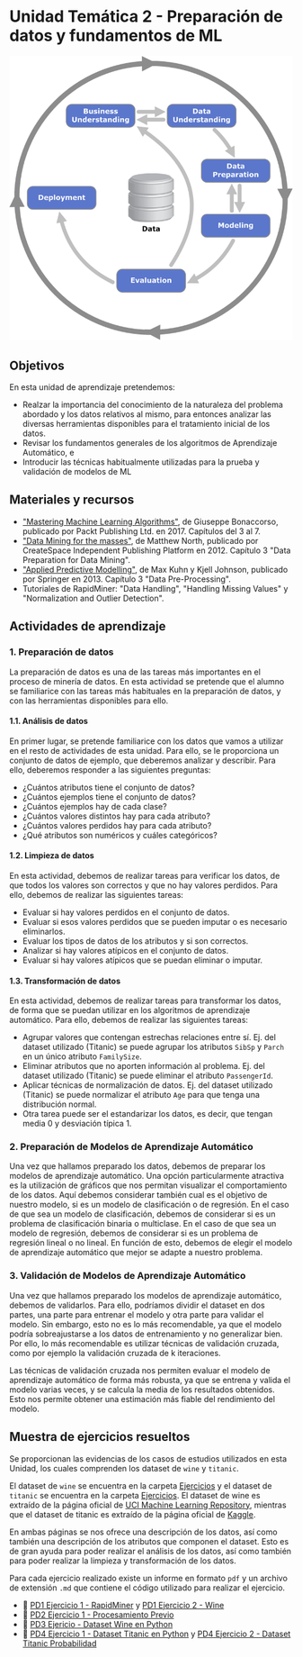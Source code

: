 # Unidad Temática 2 - Preparación de datos y fundamentos de ML

![Ciclo de preparación de los datos](./Resumenes/ML_dataPreparing.png)

## Objetivos

En esta unidad de aprendizaje pretendemos:

* Realzar la importancia del conocimiento de la naturaleza del problema abordado y los datos relativos al mismo, para entonces analizar las diversas herramientas disponibles para el tratamiento inicial de los datos.
* Revisar los fundamentos generales de los algoritmos de Aprendizaje Automático, e
* Introducir las técnicas habitualmente utilizadas para la prueba y validación de modelos de ML

## Materiales y recursos

* ["Mastering Machine Learning Algorithms"](../../Bibliografia/Mastering%20Machine%20Learning%20Algorithms.pdf), de Giuseppe Bonaccorso, publicado por Packt Publishing Ltd. en 2017. Capítulos del 3 al 7.
* ["Data Mining for the masses"](../../DataMiningForTheMasses.pdf), de Matthew North, publicado por CreateSpace Independent Publishing Platform en 2012. Capítulo 3 "Data Preparation for Data Mining".
* ["Applied Predictive Modelling"](../../Bibliografia/applied%20predictive%20modelling.pdf), de Max Kuhn y Kjell Johnson, publicado por Springer en 2013. Capítulo 3 "Data Pre-Processing".
* Tutoriales de RapidMiner: "Data Handling", "Handling Missing Values" y "Normalization and Outlier Detection".

## Actividades de aprendizaje

### 1. Preparación de datos

La preparación de datos es una de las tareas más importantes en el proceso de minería de datos. En esta actividad se pretende que el alumno se familiarice con las tareas más habituales en la preparación de datos, y con las herramientas disponibles para ello.

#### 1.1. Análisis de datos

En primer lugar, se pretende familiarice con los datos que vamos a utilizar en el resto de actividades de esta unidad. Para ello, se le proporciona un conjunto de datos de ejemplo, que deberemos analizar y describir. Para ello, deberemos responder a las siguientes preguntas:

* ¿Cuántos atributos tiene el conjunto de datos?
* ¿Cuántos ejemplos tiene el conjunto de datos?
* ¿Cuántos ejemplos hay de cada clase?
* ¿Cuántos valores distintos hay para cada atributo?
* ¿Cuántos valores perdidos hay para cada atributo?
* ¿Qué atributos son numéricos y cuáles categóricos?

#### 1.2. Limpieza de datos

En esta actividad, debemos de realizar tareas para verificar los datos, de que todos los valores son correctos y que no hay valores perdidos. Para ello, debemos de realizar las siguientes tareas:

* Evaluar si hay valores perdidos en el conjunto de datos.
* Evaluar si esos valores perdidos que se pueden imputar o es necesario eliminarlos.
* Evaluar los tipos de datos de los atributos y si son correctos.
* Analizar si hay valores atípicos en el conjunto de datos.
* Evaluar si hay valores atípicos que se puedan eliminar o imputar.

#### 1.3. Transformación de datos

En esta actividad, debemos de realizar tareas para transformar los datos, de forma que se puedan utilizar en los algoritmos de aprendizaje automático. Para ello, debemos de realizar las siguientes tareas:

* Agrupar valores que contengan estrechas relaciones entre sí. Ej. del dataset utilizado (Titanic) se puede agrupar los atributos `SibSp` y `Parch` en un único atributo `FamilySize`.
* Eliminar atributos que no aporten información al problema. Ej. del dataset utilizado (Titanic) se puede eliminar el atributo `PassengerId`.
* Aplicar técnicas de normalización de datos. Ej. del dataset utilizado (Titanic) se puede normalizar el atributo `Age` para que tenga una distribución normal.
* Otra tarea puede ser el estandarizar los datos, es decir, que tengan media 0 y desviación típica 1.

### 2. Preparación de Modelos de Aprendizaje Automático

Una vez que hallamos preparado los datos, debemos de preparar los modelos de aprendizaje automático. Una opción particularmente atractiva es la utilización de gráficos que nos permitan visualizar el comportamiento de los datos.
Aquí debemos considerar también cual es el objetivo de nuestro modelo, si es un modelo de clasificación o de regresión. En el caso de que sea un modelo de clasificación, debemos de considerar si es un problema de clasificación binaria o multiclase. En el caso de que sea un modelo de regresión, debemos de considerar si es un problema de regresión lineal o no lineal. En función de esto, debemos de elegir el modelo de aprendizaje automático que mejor se adapte a nuestro problema.

### 3. Validación de Modelos de Aprendizaje Automático

Una vez que hallamos preparado los modelos de aprendizaje automático, debemos de validarlos. Para ello, podríamos dividir el dataset en dos partes, una parte para entrenar el modelo y otra parte para validar el modelo. Sin embargo, esto no es lo más recomendable, ya que el modelo podría sobreajustarse a los datos de entrenamiento y no generalizar bien. Por ello, lo más recomendable es utilizar técnicas de validación cruzada, como por ejemplo la validación cruzada de k iteraciones.

Las técnicas de validación cruzada nos permiten evaluar el modelo de aprendizaje automático de forma más robusta, ya que se entrena y valida el modelo varias veces, y se calcula la media de los resultados obtenidos. Esto nos permite obtener una estimación más fiable del rendimiento del modelo.

## Muestra de ejercicios resueltos

Se proporcionan las evidencias de los casos de estudios utilizados en esta Unidad, los cuales comprenden los dataset de `wine` y `titanic`. 

El dataset de `wine` se encuentra en la carpeta [Ejercicios](./Ejercicios/wine) y el dataset de `titanic` se encuentra en la carpeta [Ejercicios](./Ejercicios/UT2-PD4). El dataset de wine es extraído de la página oficial de [UCI Machine Learning Repository](https://archive.ics.uci.edu/datasets), mientras que el dataset de titanic es extraído de la página oficial de [Kaggle](https://www.kaggle.com/c/titanic/data).

En ambas páginas se nos ofrece una descripción de los datos, así como también una descripción de los atributos que componen el dataset. Esto es de gran ayuda para poder realizar el análisis de los datos, así como también para poder realizar la limpieza y transformación de los datos. 

Para cada ejercicio realizado existe un informe en formato `pdf` y un archivo de extensión `.md` que contiene el código utilizado para realizar el ejercicio.

* :page_facing_up: [PD1 Ejercicio 1 - RapidMiner](./Ejercicios/UT2-PD1/UT2_PD1_Ej1.pdf) y [PD1 Ejercicio 2 - Wine](./Ejercicios/UT2-PD1/UT2_PD1_Ej2.pdf)
* :page_facing_up: [PD2 Ejercicio 1 - Procesamiento Previo](./Ejercicios/UT2-PD2/UT2-PD2-Ej1.pdf)
* :page_facing_up: [PD3 Ejericio - Dataset Wine en Python](./Ejercicios/UT2-PD3/UT2_PD3.html)
* :page_facing_up: [PD4 Ejercicio 1 - Dataset Titanic en Python](./Ejercicios/UT2-PD4/UT2_PD4-Ej1.pdf) y [PD4 Ejercicio 2 - Dataset Titanic Probabilidad](./Ejercicios/UT2-PD4/UT2_PD4-Ej2.pdf)


